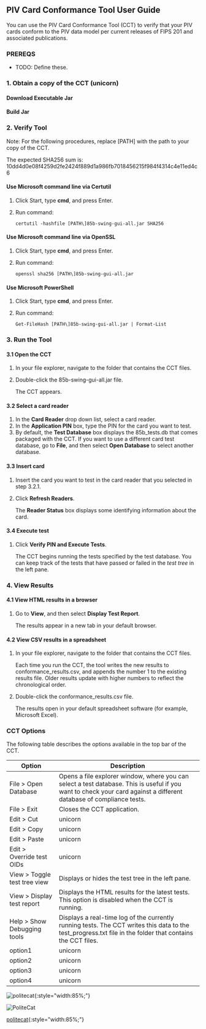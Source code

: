 ## PIV Card Conformance Tool User Guide

You can use the PIV Card Conformance Tool (CCT) to verify that your PIV cards conform to the PIV data model per current releases of FIPS 201 and associated publications.

### PREREQS
- TODO: Define these.

### 1. Obtain a copy of the CCT (unicorn)

#### Download Executable Jar

#### Build Jar


### 2. Verify Tool

Note: For the following procedures, replace [PATH\] with the path to your copy of the CCT.

The expected SHA256 sum is: 10dd4d0e08f4259d2fe2424f889d1a986fb7018456215f984f4314c4e11ed4c6

#### Use Microsoft command line via Certutil
1. Click Start, type **cmd**, and press Enter.
2. Run command:

    ```certutil -hashfile [PATH\]85b-swing-gui-all.jar SHA256```


#### Use Microsoft command line via OpenSSL
1. Click Start, type **cmd**, and press Enter.
2. Run command:

     ```openssl sha256 [PATH\]85b-swing-gui-all.jar```


#### Use Microsoft PowerShell
1. Click Start, type **cmd**, and press Enter.
2. Run command:

     ```Get-FileHash [PATH\]85b-swing-gui-all.jar | Format-List```


### 3. Run the Tool

#### 3.1 Open the CCT
1. In your file explorer, navigate to the folder that contains the CCT files.
2. Double-click the 85b-swing-gui-all.jar file.

    The CCT appears.

#### 3.2 Select a card reader 
1. In the **Card Reader** drop down list, select a card reader.
2. In the **Application PIN** box, type the PIN for the card you want to test.
3. By default, the **Test Database** box displays the 85b_tests.db that comes packaged with the CCT. If you want to use a different card test database, go to **File**, and then select **Open Database** to select another database.

#### 3.3 Insert card
1. Insert the card you want to test in the card reader that you selected in step 3.2.1.
2. Click **Refresh Readers**.

    The **Reader Status** box displays some identifying information about the card.

#### 3.4 Execute test
1. Click **Verify PIN and Execute Tests**.

    The CCT begins running the tests specified by the test database. You can keep track of the tests that have passed or failed in the *test tree* in the left pane.

### 4. View Results

#### 4.1 View HTML results in a browser
1. Go to **View**, and then select **Display Test Report**.
    
    The results appear in a new tab in your default browser.

#### 4.2 View CSV results in a spreadsheet
1. In your file explorer, navigate to the folder that contains the CCT files.

    Each time you run the CCT, the tool writes the new results to conformance_results.csv, and appends the number 1 to the existing results file. Older results update with higher numbers to reflect the chronological order.

2. Double-click the conformance_results.csv file.

    The results open in your default spreadsheet software (for example, Microsoft Excel).

### CCT Options

The following table describes the options available in the top bar of the CCT.

**Option** | **Description**
--- | ---
File > Open Database | Opens a file explorer window, where you can select a test database. This is useful if you want to check your card against a different database of compliance tests.
File > Exit | Closes the CCT application.
Edit > Cut | unicorn
Edit > Copy | unicorn
Edit > Paste | unicorn
Edit > Override test OIDs | unicorn
View > Toggle test tree view | Displays or hides the test tree in the left pane.
View > Display test report | Displays the HTML results for the latest tests. This option is disabled when the CCT is running.
Help > Show Debugging tools | Displays a real-time log of the currently running tests. The CCT writes this data to the test_progress.txt file in the folder that contains the CCT files.
option1 | unicorn
option2 | unicorn
option3 | unicorn
option4 | unicorn


![politecat]({{site.baseurl}}/img/cat.jpg){:style="width:85%;"}

![PoliteCat](https://github.com/sarahdobson/piv-conformance/edit/cct-documentation/img/cat.jpg "Logo Title Text 1")

[politecat]({{site.baseurl}}/img/cat.jpg){:style="width:85%;"}
